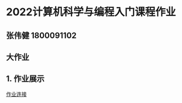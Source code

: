 # 2022计算机科学与编程入门课程作业
## 张伟健 1800091102
## 大作业
## 1. 作业展示

[作业连接](https://weijianteo.github.io/bhw_show.html)

